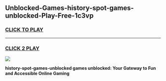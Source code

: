 
## Unblocked-Games-history-spot-games-unblocked-Play-Free-1c3vp
<h3>
<a href="https://premium76.site?title=history-spot-games-unblocked&ref=22A">CLICK TO PLAY</a></h3>
<hr>

<h3>
<a href="https://premium76.site?title=history-spot-games-unblocked&ref=22A">CLICK 2 PLAY</a>
  
</h3>

<a href="https://premium76.site?title=history-spot-games-unblocked&ref=22A"><img src="https://clearcache.store/games.png"></a>


**history-spot-games-unblocked games unblocked: Your Gateway to Fun and Accessible Online Gaming**
